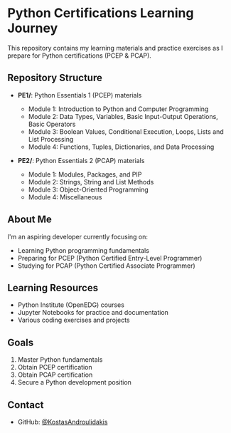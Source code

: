 # Python Certifications Learning Journey

This repository contains my learning materials and practice exercises as I prepare for Python certifications (PCEP & PCAP).

## Repository Structure

- **PE1/**: Python Essentials 1 (PCEP) materials
  - Module 1: Introduction to Python and Computer Programming
  - Module 2: Data Types, Variables, Basic Input-Output Operations, Basic Operators
  - Module 3: Boolean Values, Conditional Execution, Loops, Lists and List Processing
  - Module 4: Functions, Tuples, Dictionaries, and Data Processing

- **PE2/**: Python Essentials 2 (PCAP) materials
  - Module 1: Modules, Packages, and PIP
  - Module 2: Strings, String and List Methods
  - Module 3: Object-Oriented Programming
  - Module 4: Miscellaneous

## About Me

I'm an aspiring developer currently focusing on:
- Learning Python programming fundamentals
- Preparing for PCEP (Python Certified Entry-Level Programmer)
- Studying for PCAP (Python Certified Associate Programmer)

## Learning Resources

- Python Institute (OpenEDG) courses
- Jupyter Notebooks for practice and documentation
- Various coding exercises and projects

## Goals

1. Master Python fundamentals
2. Obtain PCEP certification
3. Obtain PCAP certification
4. Secure a Python development position


## Contact

- GitHub: [@KostasAndroulidakis](https://github.com/KostasAndroulidakis)
